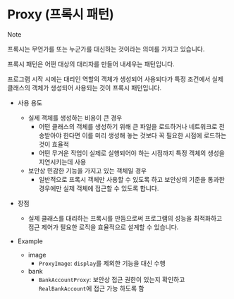 # Proxy (프록시 패턴)
> [!NOTE]
> 프록시는 무언가를 또는 누군가를 대신하는 것이라는 의미를 가지고 있습니다.  
>   
> 프록시 패턴은 어떤 대상의 대리자를 만들어 내세우는 패턴입니다.  
>   
> 프로그램 시작 시에는 대리인 역할의 객체가 생성되어 사용되다가 특정 조건에서 실제 클래스의 객체가 생성되어 사용되는 것이 프록시 패턴입니다.

- 사용 용도
  - 실제 객체를 생성하는 비용이 큰 경우
    - 어떤 클래스의 객체를 생성하기 위해 큰 파일을 로드하거나 네트워크로 전송받아야 한다면 이를 미리 생성해 놓는 것보다 꼭 필요한 시점에 로드하는 것이 효율적
    - 어떤 무거운 작업이 실제로 실행되어야 하는 시점까지 특정 객체의 생성을 지연시키는데 사용
  - 보안상 민감한 기능을 가지고 있는 객체일 경우
    - 일반적으로 프록시 객체만 사용할 수 있도록 하고 보안상의 기준을 통과한 경우에만 실제 객체에 접근할 수 있도록 합니다.

- 장점
  - 실제 클래스를 대리하는 프록시를 만듬으로써 프로그램의 성능을 최적화하고 접근 제어가 필요한 로직을 효율적으로 설계할 수 있습니다.

- Example
  - image
    - `ProxyImage`: `display`를 제외한 기능을 대신 수행
  - bank
    - `BankAccountProxy`: 보안상 접근 권한이 있는지 확인하고 `RealBankAccount`에 접근 가능 하도록 함